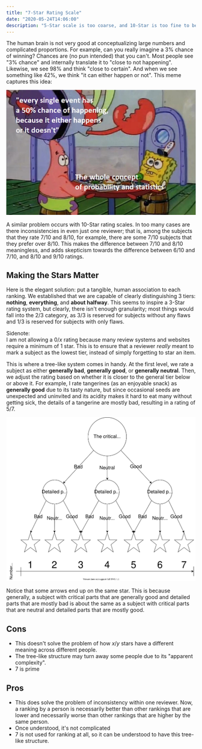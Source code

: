 ```yaml
---
title: "7-Star Rating Scale"
date: "2020-05-24T14:06:00"
description: "5-Star scale is too coarse, and 10-Star is too fine to be meaningful. On the other hand, 7-Star is natural."
---
```


The human brain is not very good at conceptualizing large numbers and complicated proportions. For example, can you really imagine a $3\%$ chance of winning? Chances are (no pun intended) that you can't. Most people see "$3\%$ chance" and internally translate it to "close to not happening". Likewise, we see $98\%$ and think "close to certain". And when we see something like $42\%$, we think "it can either happen or not". This meme captures this idea:

[![Every single event has a 50% chance of happening, because it either happens or it doesn't.](probability_meme.jpg)](https://www.reddit.com/r/memes/comments/g8uugb/everything_either_happens_or_it_doesnt/)

A similar problem occurs with 10-Star rating scales. In too many cases are there inconsistencies in even just one reviewer; that is, among the subjects that they rate $7/10$ and $8/10$, for example, there are some $7/10$ subjects that they prefer over $8/10$. This makes the difference between $7/10$ and $8/10$ meaningless, and adds skepticism towards the difference between $6/10$ and $7/10$, and $8/10$ and $9/10$ ratings.

## Making the Stars Matter

Here is the elegant solution: put a tangible, human association to each ranking. We established that we are capable of clearly distinguishing $3$ tiers: **nothing**, **everything**, and **about halfway**. This seems to inspire a 3-Star rating system, but clearly, there isn't enough granularity; most things would fall into the $2/3$ category, as $3/3$ is reserved for subjects without any flaws and $1/3$ is reserved for subjects with only flaws.

Sidenote: <br /> I am not allowing a $0/x$ rating because many review systems and websites require a minimum of $1$ star. This is to ensure that a reviewer _really_ meant to mark a subject as the lowest tier, instead of simply forgetting to star an item.

This is where a tree-like system comes in handy. At the first level, we rate a subject as either **generally bad**, **generally good**, or **generally neutral**. Then, we adjust the rating based on whether it is closer to the general tier below or above it. For example, I rate tangerines (as an enjoyable snack) as **generally good** due to its tasty nature, but since occasional seeds are unexpected and uninvited and its acidity makes it hard to eat many without getting sick, the details of a tangerine are mostly bad, resulting in a rating of $5/7$.

![7-Star Rating Tree-like](./7-Star_Rating_Tree-like.svg)

Notice that some arrows end up on the same star. This is because generally, a subject with critical parts that are generally good and detailed parts that are mostly bad is about the same as a subject with critical parts that are neutral and detailed parts that are mostly good.

## Cons

* This doesn't solve the problem of how $x/y$ stars have a different meaning across different people.
* The tree-like structure may turn away some people due to its "apparent complexity".
* $7$ is prime

## Pros

* This does solve the problem of inconsistency within one reviewer. Now, a ranking by a person is necessarily better than other rankings that are lower and necessarily worse than other rankings that are higher by the same person.
* Once understood, it's not complicated
* $7$ is not used for ranking at all, so it can be understood to have this tree-like structure.